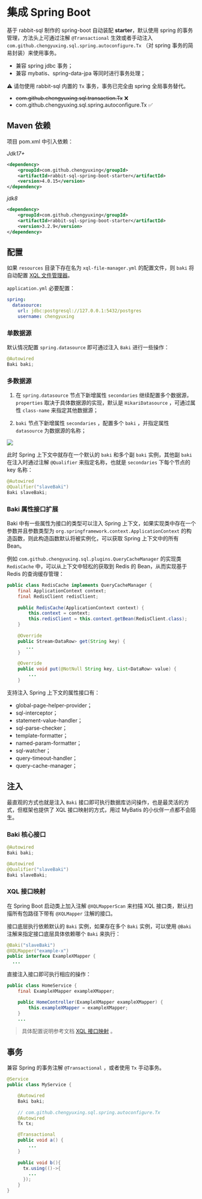# 集成 Spring Boot

基于 rabbit-sql 制作的 spring-boot 自动装配 **starter**，默认使用 spring 的事务管理，方法头上可通过注解 `@Transactional` 生效或者手动注入 `com.github.chengyuxing.sql.spring.autoconfigure.Tx` （对 spring 事务的简易封装）来使用事务。

- 兼容 spring jdbc 事务；
- 兼容 mybatis、spring-data-jpa 等同时进行事务处理；

⚠️ 请勿使用 rabbit-sql 内置的 `Tx` 事务，事务已完全由 spring 全局事务替代。

- ~~com.github.chengyuxing.sql.transaction.Tx~~ ❌
- com.github.chengyuxing.sql.spring.autoconfigure.Tx ✅

## Maven 依赖

项目 pom.xml 中引入依赖：

*Jdk17+*

```xml
<dependency>
    <groupId>com.github.chengyuxing</groupId>
    <artifactId>rabbit-sql-spring-boot-starter</artifactId>
    <version>4.0.15</version>
</dependency>
```

*jdk8*

```xml
<dependency>
    <groupId>com.github.chengyuxing</groupId>
    <artifactId>rabbit-sql-spring-boot-starter</artifactId>
    <version>3.2.9</version>
</dependency>
```

## 配置

如果 `resources` 目录下存在名为 `xql-file-manager.yml` 的配置文件，则 `baki` 将自动配置 [XQL 文件管理器](documents/xql-file-manager)。

`application.yml` 必要配置：

```yaml
spring:
  datasource:
    url: jdbc:postgresql://127.0.0.1:5432/postgres
    username: chengyuxing
```

### 单数据源

默认情况配置 `spring.datasource` 即可通过注入 `Baki` 进行一些操作：

```java
@Autowired
Baki baki;
```

### 多数据源

1. 在 `spring.datasource` 节点下新增属性 `secondaries` 继续配置多个数据源，`properties` 取决于具体数据源的实现，默认是 `HikariDatasource` ，可通过属性 `class-name` 来指定其他数据源；

2. `baki` 节点下新增属性 `secondaries` ，配置多个 `baki` ，并指定属性 `datasource` 为数据源的名称；

![](docs/imgs/multiple-baki.png)

此时 Spring 上下文中就存在一个默认的 `baki` 和多个副 `baki` 实例，其他副 `baki` 在注入时通过注解 `@Qualifier` 来指定名称，也就是 `secondaries` 下每个节点的 key 名称：

```java
@Autowired
@Qualifier("slaveBaki")
Baki slaveBaki;
```

### Baki 属性接口扩展

Baki 中有一些属性为接口的类型可以注入 Spring 上下文，如果实现类中存在一个参数并且参数类型为 `org.springframework.context.ApplicationContext` 的构造函数，则此构造函数默认将被实例化，可以获取 Spring 上下文中的所有 Bean。

例如 `com.github.chengyuxing.sql.plugins.QueryCacheManager` 的实现类 `RedisCache` 中，可以从上下文中轻松的获取到 Redis 的 Bean，从而实现基于 Redis 的查询缓存管理：

```java
public class RedisCache implements QueryCacheManager {
    final ApplicationContext context;
    final RedisClient redisClient;
  
    public RedisCache(ApplicationContext context) {
        this.context = context;
      	this.redisClient = this.context.getBean(RedisClient.class);
    }
  
    @Override
    public Stream<DataRow> get(String key) {
       ...
    }

    @Override
    public void put(@NotNull String key, List<DataRow> value) {
        ...
    }
```

支持注入 Spring 上下文的属性接口有：

- global-page-helper-provider；
- sql-interceptor；
- statement-value-handler；
- sql-parse-checker；
- template-formatter；
- named-param-formatter；
- sql-watcher；
- query-timeout-handler；
- query-cache-manager；

## 注入

最直观的方式也就是注入 `Baki` 接口即可执行数据库访问操作，也是最灵活的方式，但框架也提供了 XQL 接口映射的方式，用过 MyBatis 的小伙伴一点都不会陌生。

### Baki 核心接口

```java
@Autowired
Baki baki;

@Autowired
@Qualifier("slaveBaki")
Baki slaveBaki;
```

### XQL 接口映射

在 Spring Boot 启动类上加入注解 `@XQLMapperScan` 来扫描 XQL 接口类，默认扫描所有包路径下带有 `@XQLMapper` 注解的接口。

接口底层执行依赖默认的 `Baki` 实例，如果存在多个 `Baki` 实例，可以使用 `@Baki` 注解来指定接口底层具体依赖哪个 `Baki` 来执行：

```java
@Baki("slaveBaki")
@XQLMapper("example-x")
public interface ExampleXMapper {
  ...
```

直接注入接口即可执行相应的操作：

```java
public class HomeService {
    final ExampleXMapper exampleXMapper;

    public HomeController(ExampleXMapper exampleXMapper) {
        this.exampleXMapper = exampleXMapper;
    }
    ...
```

> 具体配置说明参考文档 [XQL 接口映射](documents/xql-interface-mapping) 。

## 事务

兼容 Spring 的事务注解 `@Transactional` ，或者使用 `Tx` 手动事务。

```java
@Service
public class MyService {

    @Autowired
    Baki baki;
  	
    // com.github.chengyuxing.sql.spring.autoconfigure.Tx
  	@Autowired
  	Tx tx;

    @Transactional
    public void a() {
        ...
    }
  
  	public void b(){
      tx.using(()->{
        ...
      });
    }
}
```

